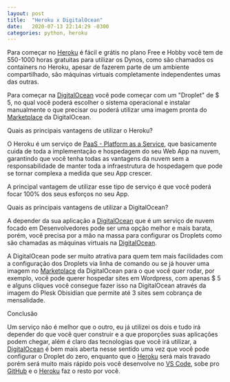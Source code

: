 ```yaml
---
layout: post
title:  "Heroku x DigitalOcean"
date:   2020-07-13 22:14:29 -0300
categories: python, heroku
---
```


Para começar no [Heroku][heroku] é fácil e grátis no plano Free e Hobby você tem de 550-1000 horas gratuitas para utilizar os Dynos, como são chamados os containers no Heroku, apesar de fazerem parte de um ambiente compartilhado, são máquinas virtuais completamente independentes umas das outras.

Para começar na [DigitalOcean][DigitalOcean] você pode começar com um "Droplet" de $ 5, no qual você poderá escolher o sistema operacional e instalar manualmente o que precisar ou poderá utilizar uma imagem pronta do [Marketplace][Marketplace] da DigitalOcean.

Quais as principais vantagens de utilizar o Heroku?

O Heroku é um serviço de [PaaS - Platform as a Service][PaaS], que basicamente cuida de toda a implementação e hospedagem do seu Web App na nuvem, garantindo que você tenha todas as vantagens da nuvem sem a responsabilidade de manter toda a infraestrutura de hospedagem que pode se tornar complexa a medida que seu App crescer.

A principal vantagem de utilizar esse tipo de serviço é que você poderá focar 100% dos seus esforços no seu App.

Quais as principais vantagens de utilizar a DigitalOcean?

 A depender da sua aplicação a [DigitalOcean][DigitalOcean] que é um serviço de nuvem focado em Desenvolvedores pode ser uma opção melhor e mais barata, porém, você precisa por a mão na massa para configurar os Droplets como são chamadas as máquinas virtuais na [DigitalOcean][DigitalOcean].

 A DigitalOcean pode ser muito atrativa para quem tem mais facilidades com a configuração dos Droplets via linha de comando ou se já houver uma imagem no [Marketplace][Marketplace] da DigitalOcean para o que você quer rodar, por exemplo, você pode querer hospedar sites em Wordpress, com apenas $ 5 e alguns cliques você consegue fazer isso na DigitalOcean através da imagem do Plesk Obisidian que permite até 3 sites sem cobrança de mensalidade.

Conclusão

Um serviço não é melhor que o outro, eu já utilizei os dois e tudo irá depender do que você quer construir e a que proporções suas aplicações podem chegar, além é claro das tecnologias que você irá utilizar, a [DigitalOcean][DigitalOcean] é bem mais aberta nesse sentido uma vez que você pode configurar o Droplet do zero, enquanto que o [Heroku][heroku] será mais travado porém será muito mais rápido pois você desenvolve no [VS Code][VS Code], sobe pro [GitHub][GitHub] e o [Heroku][heroku] faz o resto por você.

[heroku]: https://heroku.com
[PaaS]: https://pt.wikipedia.org/wiki/Plataforma_como_serviço
[DigitalOcean]: https://digitalocean.com
[Marketplace]: https://www.digitalocean.com/products/marketplace/
[GitHub]: https://github.com
[VS Code]: https://code.visualstudio.com
